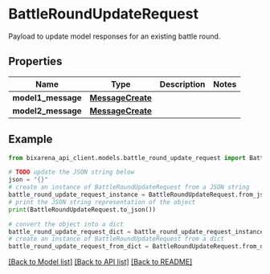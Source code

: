 # BattleRoundUpdateRequest

Payload to update model responses for an existing battle round.

## Properties

| Name               | Type                                  | Description | Notes |
| ------------------ | ------------------------------------- | ----------- | ----- |
| **model1_message** | [**MessageCreate**](MessageCreate.md) |             |
| **model2_message** | [**MessageCreate**](MessageCreate.md) |             |

## Example

```python
from bixarena_api_client.models.battle_round_update_request import BattleRoundUpdateRequest

# TODO update the JSON string below
json = "{}"
# create an instance of BattleRoundUpdateRequest from a JSON string
battle_round_update_request_instance = BattleRoundUpdateRequest.from_json(json)
# print the JSON string representation of the object
print(BattleRoundUpdateRequest.to_json())

# convert the object into a dict
battle_round_update_request_dict = battle_round_update_request_instance.to_dict()
# create an instance of BattleRoundUpdateRequest from a dict
battle_round_update_request_from_dict = BattleRoundUpdateRequest.from_dict(battle_round_update_request_dict)
```

[[Back to Model list]](../README.md#documentation-for-models) [[Back to API list]](../README.md#documentation-for-api-endpoints) [[Back to README]](../README.md)
